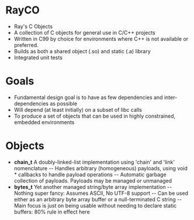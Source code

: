 # RayCO
- Ray's C Objects
- A collection of C objects for general use in C/C++ projects
- Written in C99 by choice for environments where C++ is not available or preferred.
- Builds as both a shared object (.so) and static (.a) library
- Integrated unit tests

# Goals
- Fundamental design goal is to have as few dependencies and inter-dependencies as possible
- Will depend (at least initially) on a subset of libc calls
- To produce a set of objects that can be used in highly constrained, embedded environments

# Objects
- **chain_t** A doubly-linked-list implementation using 'chain' and 'link' nomenclature
-- Handles arbitrary (homogeneous) payloads, using void * callbacks to handle payload operations
-- Automatic garbage collection of payloads.  Payloads may be managed or unmanaged
- **bytes_t** Yet another managed string/byte array implementation
-- Nothing super fancy: Assumes ASCII, No UTF-8 support
-- Can be used either as an arbitrary byte array buffer or a null-terminated C string
-- Main focus is just on being usable without needing to declare static buffers: 80% rule in effect here
